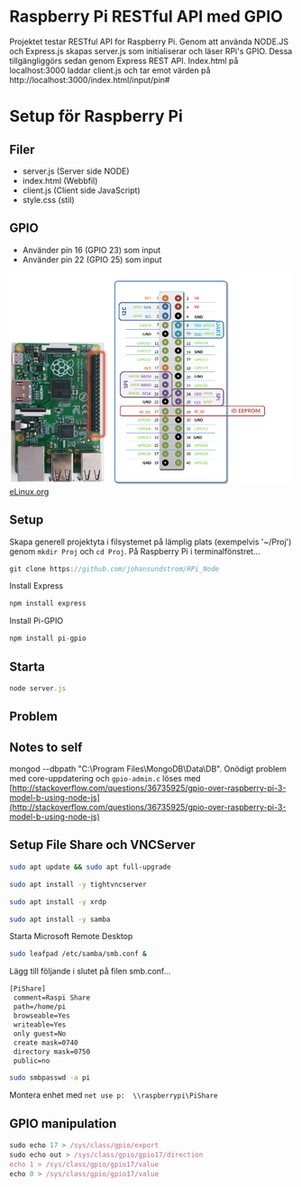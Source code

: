 # Raspberry Pi RESTful API med GPIO
Projektet testar RESTful API for Raspberry Pi. Genom att använda NODE.JS och Express.js skapas server.js som initialiserar och läser RPi's GPIO. Dessa tillgängliggörs sedan genom Express REST API. Index.html på localhost:3000 laddar client.js och tar emot värden på http://localhost:3000/index.html/input/pin#

# Setup för Raspberry Pi

## Filer
* server.js (Server side NODE)
* index.html (Webbfil)
* client.js (Client side JavaScript)
* style.css (stil)

## GPIO
* Använder pin 16 (GPIO 23) som input
* Använder pin 22 (GPIO 25) som input

![GPIO](images/GPIO2.png)
[eLinux.org](http://elinux.org/RPi_Low-level_peripherals)

## Setup
Skapa generell projektyta i filsystemet på lämplig plats (exempelvis '~/Proj') genom ```mkdir Proj``` och ```cd Proj```. På Raspberry Pi i terminalfönstret...
```javascript
git clone https://github.com/johansundstrom/RPi_Node
```
Install Express
```javascript
npm install express
```
Install Pi-GPIO
```javascript
npm install pi-gpio
```

## Starta
```javascript
node server.js
```
## Problem

## Notes to self
mongod --dbpath "C:\Program Files\MongoDB\Data\DB". Onödigt problem med core-uppdatering och ```gpio-admin.c``` löses med [http://stackoverflow.com/questions/36735925/gpio-over-raspberry-pi-3-model-b-using-node-js](http://stackoverflow.com/questions/36735925/gpio-over-raspberry-pi-3-model-b-using-node-js)

## Setup File Share och VNCServer
```bash
sudo apt update && sudo apt full-upgrade
```
```bash
sudo apt install -y tightvncserver
```
```bash
sudo apt install -y xrdp
```
```bash
sudo apt install -y samba
```
Starta Microsoft Remote Desktop
```bash
sudo leafpad /etc/samba/smb.conf &
```
Lägg till följande i slutet på filen smb.conf...
```
[PiShare]
 comment=Raspi Share
 path=/home/pi
 browseable=Yes
 writeable=Yes
 only guest=No
 create mask=0740
 directory mask=0750
 public=no
 ```
```bash
sudo smbpasswd -a pi
```
Montera enhet med ```net use p:  \\raspberrypi\PiShare```

## GPIO manipulation
```javascript
sudo echo 17 > /sys/class/gpio/export
sudo echo out > /sys/class/gpio/gpio17/direction
echo 1 > /sys/class/gpio/gpio17/value
echo 0 > /sys/class/gpio/gpio17/value
```
